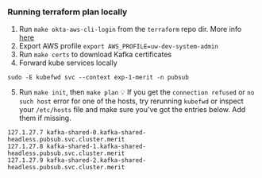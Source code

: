 ### Running terraform plan locally

1. Run `make okta-aws-cli-login` from the `terraform` repo dir. More info [here](https://github.com/utilitywarehouse/terraform/tree/master/aws#okta-login)
2. Export AWS profile `export AWS_PROFILE=uw-dev-system-admin`
3. Run `make certs` to download Kafka certificates
4. Forward kube services locally

```
sudo -E kubefwd svc --context exp-1-merit -n pubsub
```

5. Run `make init`, then `make plan`
   💡 If you get the `connection refused` or `no such host` error for one of the hosts, try rerunning `kubefwd` or
   inspect your `/etc/hosts` file and make sure you've got the entries below. Add them if missing.

```
127.1.27.7 kafka-shared-0.kafka-shared-headless.pubsub.svc.cluster.merit
127.1.27.8 kafka-shared-1.kafka-shared-headless.pubsub.svc.cluster.merit
127.1.27.9 kafka-shared-2.kafka-shared-headless.pubsub.svc.cluster.merit
```

